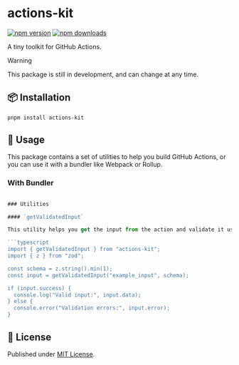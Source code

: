 # actions-kit

[![npm version][npm-version-src]][npm-version-href]
[![npm downloads][npm-downloads-src]][npm-downloads-href]

A tiny toolkit for GitHub Actions.

> [!WARNING]
> This package is still in development, and can change at any time.

## 📦 Installation

```bash
pnpm install actions-kit
```

## 🚀 Usage

This package contains a set of utilities to help you build GitHub Actions, or you can use it with a bundler like Webpack or Rollup.

### With Bundler

````typescript

### Utilities

#### `getValidatedInput`

This utility helps you get the input from the action and validate it using [Zod](https://zod.dev)

```typescript
import { getValidatedInput } from "actions-kit";
import { z } from "zod";

const schema = z.string().min(1);
const input = getValidatedInput("example_input", schema);

if (input.success) {
  console.log("Valid input:", input.data);
} else {
  console.error("Validation errors:", input.error);
}
````

## 📄 License

Published under [MIT License](./LICENSE).

[npm-version-src]: https://img.shields.io/npm/v/actions-kit?style=flat&colorA=18181B&colorB=4169E1
[npm-version-href]: https://npmjs.com/package/actions-kit
[npm-downloads-src]: https://img.shields.io/npm/dm/actions-kit?style=flat&colorA=18181B&colorB=4169E1
[npm-downloads-href]: https://npmjs.com/package/actions-kit
